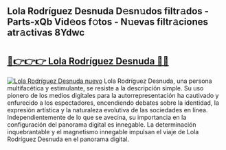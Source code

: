 ## Lola Rodríguez Desnuda D𝚎sn𝚞dos filtr𝚊dos - Parts-xQb Vid𝚎os f𝚘tos - N𝚞evas filtr𝚊ciones atr𝚊ctivas 8Ydwc

# <h2><a href="http://mb8mc7.tromn.icu/?c=Lola+Rodr%c3%adguez+Desnuda">🔗👉👉👉 Lola Rodríguez Desnuda 🔗🔗</a></h2>

[![Lola Rodríguez Desnuda nuevo](https://i.imgur.com/pEAQMta.gif)](http://mb8mc7.tromn.icu/?c=Lola+Rodr%c3%adguez+Desnuda)
Lola Rodríguez Desnuda, una persona multifacética y estimulante, se resiste a la descripción simple. Su uso pionero de los medios digitales para la autorrepresentación ha cautivado y enfurecido a los espectadores, encendiendo debates sobre la identidad, la expresión artística y la naturaleza evolutiva de las sociedades en línea. Independientemente de lo que se avecina, su importancia en la configuración del panorama digital es innegable. La determinación inquebrantable y el magnetismo innegable impulsan el viaje de Lola Rodríguez Desnuda en el panorama digital.
